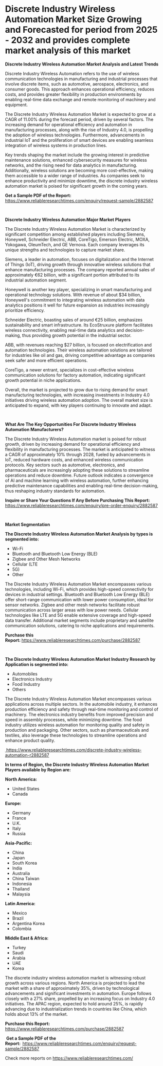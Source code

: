 <p><h1>Discrete Industry Wireless Automation Market Size Growing and Forecasted for period from 2025 - 2032 and provides complete market analysis of this market</h1></p><p><strong>Discrete Industry Wireless Automation Market Analysis and Latest Trends</strong></p>
<p><p>Discrete Industry Wireless Automation refers to the use of wireless communication technologies in manufacturing and industrial processes that involve discrete items, such as automotive, aerospace, electronics, and consumer goods. This approach enhances operational efficiency, reduces costs, and provides greater flexibility in production environments by enabling real-time data exchange and remote monitoring of machinery and equipment.</p><p>The Discrete Industry Wireless Automation Market is expected to grow at a CAGR of 11.00% during the forecast period, driven by several factors. The increasing demand for operational efficiency and automation in manufacturing processes, along with the rise of Industry 4.0, is propelling the adoption of wireless technologies. Furthermore, advancements in industrial IoT and the proliferation of smart devices are enabling seamless integration of wireless systems in production lines.</p><p>Key trends shaping the market include the growing interest in predictive maintenance solutions, enhanced cybersecurity measures for wireless networks, and the rising need for data analytics in manufacturing. Additionally, wireless solutions are becoming more cost-effective, making them accessible to a wider range of industries. As companies seek to enhance productivity and minimize downtime, the discrete industry wireless automation market is poised for significant growth in the coming years.</p></p>
<p><strong>Get a Sample PDF of the Report:&nbsp;</strong> <a href="https://www.reliableresearchtimes.com/enquiry/request-sample/2882587?utm_campaign=3038&utm_medium=2&utm_source=Github&utm_content=ia&utm_term=13032025&utm_id=discrete-industry-wireless-automation">https://www.reliableresearchtimes.com/enquiry/request-sample/2882587</a></p>
<p>&nbsp;</p>
<p><strong>Discrete Industry Wireless Automation Major Market Players</strong></p>
<p><p>The Discrete Industry Wireless Automation Market is characterized by significant competition among established players including Siemens, Honeywell, Schneider Electric, ABB, CoreTigo, Emerson Electric, MOXA, Yokogawa, OleumTech, and GE Vernova. Each company leverages its unique strengths and technologies to capture market share.</p><p>Siemens, a leader in automation, focuses on digitalization and the Internet of Things (IoT), driving growth through innovative wireless solutions that enhance manufacturing processes. The company reported annual sales of approximately €62 billion, with a significant portion attributed to its industrial automation segment.</p><p>Honeywell is another key player, specializing in smart manufacturing and operational technology solutions. With revenue of about $34 billion, Honeywell's commitment to integrating wireless automation with data analytics positions it well for future expansion as industries increasingly prioritize efficiency.</p><p>Schneider Electric, boasting sales of around €25 billion, emphasizes sustainability and smart infrastructure. Its EcoStruxure platform facilitates wireless connectivity, enabling real-time data analytics and decision-making, thus providing growth potential in the industrial sector.</p><p>ABB, with revenues reaching $27 billion, is focused on electrification and automation technologies. Their wireless automation solutions are tailored for industries like oil and gas, driving competitive advantage as companies seek safer and more efficient operations.</p><p>CoreTigo, a newer entrant, specializes in cost-effective wireless communication solutions for factory automation, indicating significant growth potential in niche applications.</p><p>Overall, the market is projected to grow due to rising demand for smart manufacturing technologies, with increasing investments in Industry 4.0 initiatives driving wireless automation adoption. The overall market size is anticipated to expand, with key players continuing to innovate and adapt.</p></p>
<p>&nbsp;</p>
<p><strong>What Are The Key Opportunities For Discrete Industry Wireless Automation Manufacturers?</strong></p>
<p><p>The Discrete Industry Wireless Automation market is poised for robust growth, driven by increasing demand for operational efficiency and flexibility in manufacturing processes. The market is anticipated to witness a CAGR of approximately 10% through 2028, fueled by advancements in IoT, reduced hardware costs, and enhanced wireless communication protocols. Key sectors such as automotive, electronics, and pharmaceuticals are increasingly adopting these solutions to streamline operations and reduce downtime. Future outlook indicates a convergence of AI and machine learning with wireless automation, further enhancing predictive maintenance capabilities and enabling real-time decision-making, thus reshaping industry standards for automation.</p></p>
<p><strong>Inquire or Share Your Questions If Any Before Purchasing This Report:</strong> <a href="https://www.reliableresearchtimes.com/enquiry/pre-order-enquiry/2882587?utm_campaign=3038&utm_medium=2&utm_source=Github&utm_content=ia&utm_term=13032025&utm_id=discrete-industry-wireless-automation">https://www.reliableresearchtimes.com/enquiry/pre-order-enquiry/2882587</a></p>
<p>&nbsp;</p>
<p><strong>Market Segmentation</strong></p>
<p><strong>The Discrete Industry Wireless Automation Market Analysis by types is segmented into:</strong></p>
<p><ul><li>Wi-Fi</li><li>Bluetooth and Bluetooth Low Energy (BLE)</li><li>Zigbee and Other Mesh Networks</li><li>Cellular (LTE</li><li>5G)</li><li>Other</li></ul></p>
<p><p>The Discrete Industry Wireless Automation Market encompasses various technologies, including Wi-Fi, which provides high-speed connectivity for devices in industrial settings. Bluetooth and Bluetooth Low Energy (BLE) offer short-range communication with lower power consumption, ideal for sensor networks. Zigbee and other mesh networks facilitate robust communication across larger areas with low power needs. Cellular technologies like LTE and 5G enable extensive coverage and high-speed data transfer. Additional market segments include proprietary and satellite communication solutions, catering to niche applications and requirements.</p></p>
<p><strong>Purchase this Report:&nbsp;</strong><a href="https://www.reliableresearchtimes.com/purchase/2882587?utm_campaign=3038&utm_medium=2&utm_source=Github&utm_content=ia&utm_term=13032025&utm_id=discrete-industry-wireless-automation">https://www.reliableresearchtimes.com/purchase/2882587</a></p>
<p>&nbsp;</p>
<p><strong>The Discrete Industry Wireless Automation Market Industry Research by Application is segmented into:</strong></p>
<p><ul><li>Automobiles</li><li>Electronics Industry</li><li>Food Industry</li><li>Others</li></ul></p>
<p><p>The Discrete Industry Wireless Automation Market encompasses various applications across multiple sectors. In the automobile industry, it enhances production efficiency and safety through real-time monitoring and control of machinery. The electronics industry benefits from improved precision and speed in assembly processes, while minimizing downtime. The food industry utilizes wireless automation for monitoring quality and safety in production and packaging. Other sectors, such as pharmaceuticals and textiles, also leverage these technologies to streamline operations and enhance product quality.</p></p>
<p><a href="https://www.reliableresearchtimes.com/discrete-industry-wireless-automation-r2882587?utm_campaign=3038&utm_medium=2&utm_source=Github&utm_content=ia&utm_term=13032025&utm_id=discrete-industry-wireless-automation">&nbsp;https://www.reliableresearchtimes.com/discrete-industry-wireless-automation-r2882587</a></p>
<p><strong>In terms of Region, the Discrete Industry Wireless Automation Market Players available by Region are:</strong></p>
<p>
    <p> <strong> North America: </strong>
        <ul>
            <li>United States</li>
            <li>Canada</li>
        </ul>
        </p> 
    <p> <strong> Europe: </strong>
        <ul>
            <li>Germany</li>
            <li>France</li>
            <li>U.K.</li>
            <li>Italy</li>
            <li>Russia</li>
        </ul>
        </p> 
    <p> <strong> Asia-Pacific: </strong>
        <ul>
            <li>China</li>
            <li>Japan</li>
            <li>South Korea</li>
            <li>India</li>
            <li>Australia</li>
            <li>China Taiwan</li>
            <li>Indonesia</li>
            <li>Thailand</li>
            <li>Malaysia</li>
        </ul>
        </p> 
    <p> <strong> Latin America: </strong>
        <ul>
            <li>Mexico</li>
            <li>Brazil</li>
            <li>Argentina Korea</li>
            <li>Colombia</li>
        </ul>
        </p> 
    <p> <strong> Middle East & Africa: </strong>
        <ul>
            <li>Turkey</li>
            <li>Saudi</li>
            <li>Arabia</li>
            <li>UAE</li>
            <li>Korea</li>
        </ul>
    </p>
    </p>
<p><p>The discrete industry wireless automation market is witnessing robust growth across various regions. North America is projected to lead the market with a share of approximately 35%, driven by technological advancements and significant investments in automation. Europe follows closely with a 27% share, propelled by an increasing focus on Industry 4.0 initiatives. The APAC region, expected to hold around 25%, is rapidly advancing due to industrialization trends in countries like China, which holds about 13% of the market.</p></p>
<p><strong>Purchase this Report: </strong><a href="https://www.reliableresearchtimes.com/purchase/2882587?utm_campaign=3038&utm_medium=2&utm_source=Github&utm_content=ia&utm_term=13032025&utm_id=discrete-industry-wireless-automation">https://www.reliableresearchtimes.com/purchase/2882587</a></p>
<p>&nbsp;<strong>Get a Sample PDF of the Report:&nbsp;&nbsp;</strong><a href="https://www.reliableresearchtimes.com/enquiry/request-sample/2882587?utm_campaign=3038&utm_medium=2&utm_source=Github&utm_content=ia&utm_term=13032025&utm_id=discrete-industry-wireless-automation">https://www.reliableresearchtimes.com/enquiry/request-sample/2882587</a></p>
<p><strong></strong></p>
<p>Check more reports on <a href="https://www.reliableresearchtimes.com/?utm_campaign=3038&utm_medium=2&utm_source=Github&utm_content=ia&utm_term=13032025&utm_id=discrete-industry-wireless-automation">https://www.reliableresearchtimes.com/</a></p>